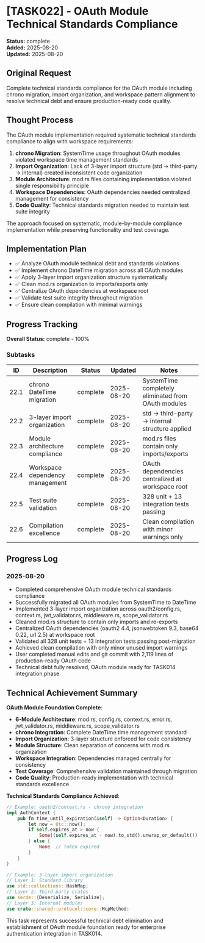 # [TASK022] - OAuth Module Technical Standards Compliance

**Status:** complete  
**Added:** 2025-08-20  
**Updated:** 2025-08-20

## Original Request
Complete technical standards compliance for the OAuth module including chrono migration, import organization, and workspace pattern alignment to resolve technical debt and ensure production-ready code quality.

## Thought Process
The OAuth module implementation required systematic technical standards compliance to align with workspace requirements:

1. **chrono Migration**: SystemTime usage throughout OAuth modules violated workspace time management standards
2. **Import Organization**: Lack of 3-layer import structure (std → third-party → internal) created inconsistent code organization
3. **Module Architecture**: mod.rs files containing implementation violated single responsibility principle
4. **Workspace Dependencies**: OAuth dependencies needed centralized management for consistency
5. **Code Quality**: Technical standards migration needed to maintain test suite integrity

The approach focused on systematic, module-by-module compliance implementation while preserving functionality and test coverage.

## Implementation Plan
- ✅ Analyze OAuth module technical debt and standards violations
- ✅ Implement chrono DateTime<Utc> migration across all OAuth modules
- ✅ Apply 3-layer import organization structure systematically
- ✅ Clean mod.rs organization to imports/exports only
- ✅ Centralize OAuth dependencies at workspace root
- ✅ Validate test suite integrity throughout migration
- ✅ Ensure clean compilation with minimal warnings

## Progress Tracking

**Overall Status:** complete - 100%

### Subtasks
| ID | Description | Status | Updated | Notes |
|----|-------------|--------|---------|-------|
| 22.1 | chrono DateTime<Utc> migration | complete | 2025-08-20 | SystemTime completely eliminated from OAuth modules |
| 22.2 | 3-layer import organization | complete | 2025-08-20 | std → third-party → internal structure applied |
| 22.3 | Module architecture compliance | complete | 2025-08-20 | mod.rs files contain only imports/exports |
| 22.4 | Workspace dependency management | complete | 2025-08-20 | OAuth dependencies centralized at workspace root |
| 22.5 | Test suite validation | complete | 2025-08-20 | 328 unit + 13 integration tests passing |
| 22.6 | Compilation excellence | complete | 2025-08-20 | Clean compilation with minor warnings only |

## Progress Log
### 2025-08-20
- Completed comprehensive OAuth module technical standards compliance
- Successfully migrated all OAuth modules from SystemTime to DateTime<Utc>
- Implemented 3-layer import organization across oauth2/config.rs, context.rs, jwt_validator.rs, middleware.rs, scope_validator.rs
- Cleaned mod.rs structure to contain only imports and re-exports
- Centralized OAuth dependencies (oauth2 4.4, jsonwebtoken 9.3, base64 0.22, url 2.5) at workspace root
- Validated all 328 unit tests + 13 integration tests passing post-migration
- Achieved clean compilation with only minor unused import warnings
- User completed manual edits and git commit with 2,119 lines of production-ready OAuth code
- Technical debt fully resolved, OAuth module ready for TASK014 integration phase

## Technical Achievement Summary

**OAuth Module Foundation Complete**:
- **6-Module Architecture**: mod.rs, config.rs, context.rs, error.rs, jwt_validator.rs, middleware.rs, scope_validator.rs
- **chrono Integration**: Complete DateTime<Utc> time management standard
- **Import Organization**: 3-layer structure enforced for code consistency
- **Module Structure**: Clean separation of concerns with mod.rs organization
- **Workspace Integration**: Dependencies managed centrally for consistency
- **Test Coverage**: Comprehensive validation maintained through migration
- **Code Quality**: Production-ready implementation with technical standards excellence

**Technical Standards Compliance Achieved**:
```rust
// Example: oauth2/context.rs - chrono integration
impl AuthContext {
    pub fn time_until_expiration(&self) -> Option<Duration> {
        let now = Utc::now();
        if self.expires_at > now {
            Some((self.expires_at - now).to_std().unwrap_or_default())
        } else {
            None  // Token expired
        }
    }
}

// Example: 3-layer import organization
// Layer 1: Standard library
use std::collections::HashMap;
// Layer 2: Third-party crates  
use serde::{Deserialize, Serialize};
// Layer 3: Internal modules
use crate::shared::protocol::core::McpMethod;
```

This task represents successful technical debt elimination and establishment of OAuth module foundation ready for enterprise authentication integration in TASK014.
